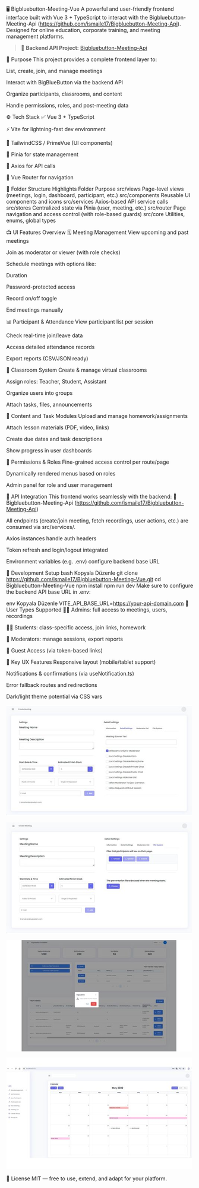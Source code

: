 🖥️ Bigbluebutton-Meeting-Vue
A powerful and user-friendly frontend interface built with Vue 3 + TypeScript to interact with the Bigbluebutton-Meeting-Api (https://github.com/ismaile17/Bigbluebutton-Meeting-Api). Designed for online education, corporate training, and meeting management platforms.

> 🔗 **Backend API Project:** [Bigbluebutton-Meeting-Api](https://github.com/ismaile17/Bigbluebutton-Meeting-Api)

🎯 Purpose
This project provides a complete frontend layer to:

List, create, join, and manage meetings

Interact with BigBlueButton via the backend API

Organize participants, classrooms, and content

Handle permissions, roles, and post-meeting data

⚙️ Tech Stack
✅ Vue 3 + TypeScript

⚡ Vite for lightning-fast dev environment

🎨 TailwindCSS / PrimeVue (UI components)

🧩 Pinia for state management

🔌 Axios for API calls

🧭 Vue Router for navigation

📂 Folder Structure Highlights
Folder	Purpose
src/views	Page-level views (meetings, login, dashboard, participant, etc.)
src/components	Reusable UI components and icons
src/services	Axios-based API service calls
src/stores	Centralized state via Pinia (user, meeting, etc.)
src/router	Page navigation and access control (with role-based guards)
src/core	Utilities, enums, global types

📺 UI Features Overview
🗓️ Meeting Management
View upcoming and past meetings

Join as moderator or viewer (with role checks)

Schedule meetings with options like:

Duration

Password-protected access

Record on/off toggle

End meetings manually

📊 Participant & Attendance
View participant list per session

Check real-time join/leave data

Access detailed attendance records

Export reports (CSV/JSON ready)

🏫 Classroom System
Create & manage virtual classrooms

Assign roles: Teacher, Student, Assistant

Organize users into groups

Attach tasks, files, announcements

📁 Content and Task Modules
Upload and manage homework/assignments

Attach lesson materials (PDF, video, links)

Create due dates and task descriptions

Show progress in user dashboards

🧩 Permissions & Roles
Fine-grained access control per route/page

Dynamically rendered menus based on roles

Admin panel for role and user management

🔗 API Integration
This frontend works seamlessly with the backend:
🔹 Bigbluebutton-Meeting-Api (https://github.com/ismaile17/Bigbluebutton-Meeting-Api)

All endpoints (create/join meeting, fetch recordings, user actions, etc.) are consumed via src/services/.

Axios instances handle auth headers

Token refresh and login/logout integrated

Environment variables (e.g. .env) configure backend base URL

🚀 Development Setup
bash
Kopyala
Düzenle
git clone https://github.com/ismaile17/Bigbluebutton-Meeting-Vue.git
cd Bigbluebutton-Meeting-Vue
npm install
npm run dev
Make sure to configure the backend API base URL in .env:

env
Kopyala
Düzenle
VITE_API_BASE_URL=https://your-api-domain.com
👥 User Types Supported
👨‍🏫 Admins: full access to meetings, users, recordings

🧑‍🎓 Students: class-specific access, join links, homework

👥 Moderators: manage sessions, export reports

🔐 Guest Access (via token-based links)

📌 Key UX Features
Responsive layout (mobile/tablet support)

Notifications & confirmations (via useNotification.ts)

Error fallback routes and redirections

Dark/light theme potential via CSS vars

![UI Preview](https://github.com/ismaile17/Bigbluebutton-Meeting-Vue/blob/main/src/assets/images/1.jpg)

![UI Preview](https://github.com/ismaile17/Bigbluebutton-Meeting-Vue/blob/main/src/assets/images/2.jpg)

![UI Preview](https://github.com/ismaile17/Bigbluebutton-Meeting-Vue/blob/main/src/assets/images/3.jpg)

![UI Preview](https://github.com/ismaile17/Bigbluebutton-Meeting-Vue/blob/main/src/assets/images/4.jpg)

📄 License
MIT — free to use, extend, and adapt for your platform.
